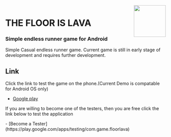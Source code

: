 <img src ="https://i.imgur.com/eNbZU7k.png" align=right width=100>
<h1 align=left>THE FLOOR IS LAVA</h1>
<h3 align =left> Simple endless runner game for Android</h3>

<p> Simple Casual endless runner game. Current game is still in early stage of development and requires further development. </p>


## Link

<p>
Click the link to test the game on the phone.(Current Demo is compatable for Android OS only)
</p>
 
- [Google play](https://play.google.com/store/apps/details?id=com.game.floorlava)

<p>
If you are willing to become one of the testers, then you are free click the link below to test the application 
 </p>
 - [Become a Tester](https://play.google.com/apps/testing/com.game.floorlava)
